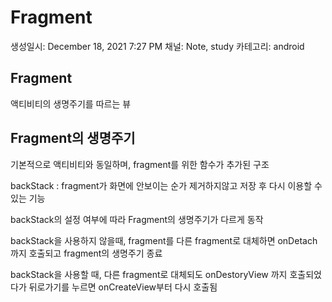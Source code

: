 # Fragment

생성일시: December 18, 2021 7:27 PM
채널: Note, study
카테고리: android

## Fragment

액티비티의 생명주기를 따르는 뷰

## Fragment의 생명주기

기본적으로 액티비티와 동일하며, fragment를 위한 함수가 추가된 구조

backStack : fragment가 화면에 안보이는 순가 제거하지않고 저장 후 다시 이용할 수 있는 기능

backStack의 설정 여부에 따라 Fragment의 생명주기가 다르게 동작

backStack을 사용하지 않을때, fragment를 다른 fragment로 대체하면 onDetach까지 호출되고 fragment의 생명주기 종료

backStack을 사용할 때, 다른 fragment로 대체되도 onDestoryView 까지 호출되었다가 뒤로가기를 누르면 onCreateView부터 다시 호출됨